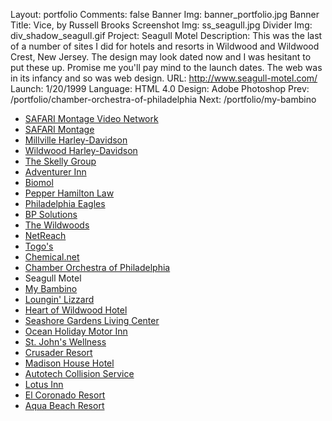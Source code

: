 Layout: portfolio
Comments: false
Banner Img: banner_portfolio.jpg
Banner Title: Vice, by Russell Brooks
Screenshot Img: ss_seagull.jpg
Divider Img: div_shadow_seagull.gif
Project: Seagull Motel
Description: This was the last of a number of sites I did for hotels and resorts in Wildwood and Wildwood Crest, New Jersey. The design may look dated now and I was hesitant to put these up.  Promise me you'll pay mind to the launch dates. The web was in its infancy and so was web design.
URL: http://www.seagull-motel.com/
Launch: 1/20/1999
Language: HTML 4.0
Design: Adobe Photoshop
Prev: /portfolio/chamber-orchestra-of-philadelphia
Next: /portfolio/my-bambino

* [SAFARI Montage Video Network](/portfolio/)
* [SAFARI Montage](/portfolio/safari-montage)
* [Millville Harley-Davidson](/portfolio/millville-harley-davidson)
* [Wildwood Harley-Davidson](/portfolio/wildwood-harley-davidson)
* [The Skelly Group](/portfolio/the-skelly-group)
* [Adventurer Inn](/portfolio/adventurer-inn)
* [Biomol](/portfolio/biomol)
* [Pepper Hamilton Law](/portfolio/pepper-hamilton-law)
* [Philadelphia Eagles](/portfolio/philadelphia-eagles)
* [BP Solutions](/portfolio/bp-solutions)
* [The Wildwoods](/portfolio/the-wildwoods)
* [NetReach](/portfolio/netreach)
* [Togo's](/portfolio/togos)
* [Chemical.net](/portfolio/chemical-net)
* [Chamber Orchestra of Philadelphia](/portfolio/chamber-orchestra-of-philadelphia)
* Seagull Motel
* [My Bambino](/portfolio/my-bambino)
* [Loungin' Lizzard](/portfolio/loungin-lizzard)
* [Heart of Wildwood Hotel](/portfolio/heart-of-wildwood-hotel)
* [Seashore Gardens Living Center](/portfolio/seashore-gardens-living-center)
* [Ocean Holiday Motor Inn](/portfolio/ocean-holiday-motor-inn)
* [St. John's Wellness](/portfolio/st-john-s-wellness)
* [Crusader Resort](/portfolio/crusader-resort)
* [Madison House Hotel](/portfolio/madison-house-hotel)
* [Autotech Collision Service](/portfolio/autotech-collision-service)
* [Lotus Inn](/portfolio/lotus-inn)
* [El Coronado Resort](/portfolio/el-coronado-resort)
* [Aqua Beach Resort](/portfolio/aqua-beach-resort)
